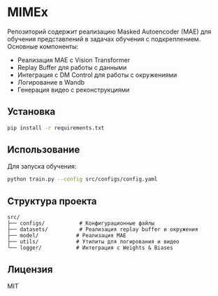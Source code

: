 # MIMEx

Репозиторий содержит реализацию Masked Autoencoder (MAE) для обучения представлений в задачах обучения с подкреплением. Основные компоненты:

- Реализация MAE с Vision Transformer
- Replay Buffer для работы с данными
- Интеграция с DM Control для работы с окружениями
- Логирование в Wandb
- Генерация видео с реконструкциями

## Установка

```bash
pip install -r requirements.txt
```

## Использование

Для запуска обучения:

```bash
python train.py --config src/configs/config.yaml
```

## Структура проекта

```
src/
├── configs/           # Конфигурационные файлы
├── datasets/          # Реализация replay buffer и окружения
├── model/            # Реализация MAE
├── utils/            # Утилиты для логирования и видео
└── logger/           # Интеграция с Weights & Biases
```

## Лицензия

MIT
